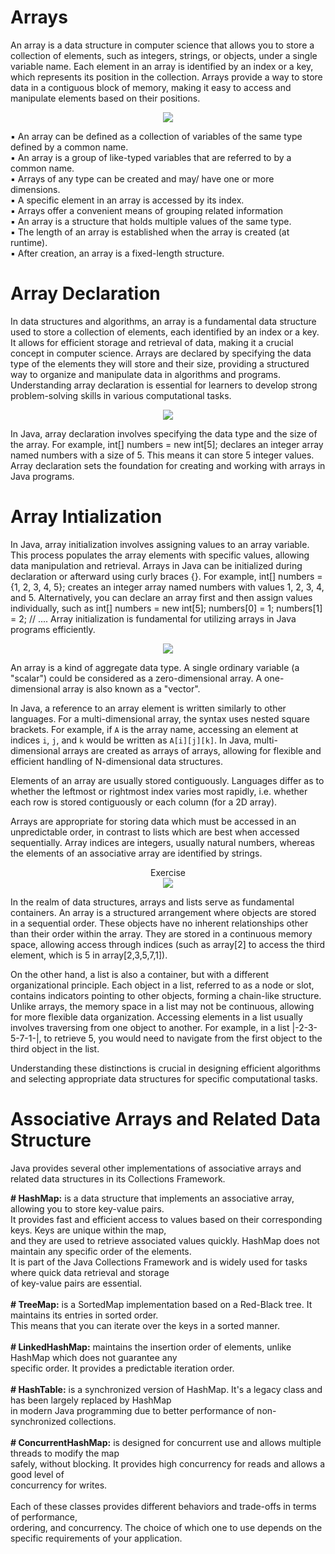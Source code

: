 # Arrays

An array is a data structure in computer science that allows you to store a collection of elements, such as integers, strings, or objects, under a single variable name. Each element in an array is identified by an index or a key, which represents its position in the collection. Arrays provide a way to store data in a contiguous block of memory, making it easy to access and manipulate elements based on their positions.

<p align="center">
  <img src="https://github.com/SG-Hangaan/Data-Structures-and-Algorithm/assets/127215110/0ae548ce-d74d-488e-a408-1417fe280b42"/>
</p>

▪ An array can be defined as a collection of variables of
the same type defined by a common name. <br>
▪ An array is a group of like-typed variables that are
referred to by a common name.  <br>
▪ Arrays of any type can be created and may/ have one
or more dimensions.  <br>
▪  A specific element in an array is accessed by its index.  <br>
▪ Arrays offer a convenient means of grouping related
information   <br>
▪ An array is a structure that holds multiple values of
the same type.  <br>
▪ The length of an array is established when the array
is created (at runtime).  <br>
▪ After creation, an array is a fixed-length structure.  <br>



# Array Declaration 

In data structures and algorithms, an array is a fundamental data structure used to store a collection of elements, each identified by an index or a key. It allows for efficient storage and retrieval of data, making it a crucial concept in computer science. Arrays are declared by specifying the data type of the elements they will store and their size, providing a structured way to organize and manipulate data in algorithms and programs. Understanding array declaration is essential for learners to develop strong problem-solving skills in various computational tasks.

<p align="center">
  <img src="https://github.com/SG-Hangaan/Data-Structures-and-Algorithm/assets/127215110/0cd78491-7a2a-48f3-b236-67e6357a6241"/>
</p>

In Java, array declaration involves specifying the data type and the size of the array. For example, int[] numbers = new int[5]; declares an integer array named numbers with a size of 5. This means it can store 5 integer values. Array declaration sets the foundation for creating and working with arrays in Java programs.



# Array Intialization 

In Java, array initialization involves assigning values to an array variable. This process populates the array elements with specific values, allowing data manipulation and retrieval. Arrays in Java can be initialized during declaration or afterward using curly braces {}. For example, int[] numbers = {1, 2, 3, 4, 5}; creates an integer array named numbers with values 1, 2, 3, 4, and 5. Alternatively, you can declare an array first and then assign values individually, such as int[] numbers = new int[5]; numbers[0] = 1; numbers[1] = 2; // .... Array initialization is fundamental for utilizing arrays in Java programs efficiently. <br>

<p align="center">
  <img src="https://github.com/SG-Hangaan/Data-Structures-and-Algorithm/assets/127215110/6c9776a2-a1d4-48ec-a51a-b0af753e306d"/>
</p>

An array is a kind of aggregate data type. A single ordinary variable (a "scalar") could be considered as a zero-dimensional array. A one-dimensional array is also known as a "vector". <br>

In Java, a reference to an array element is written similarly to other languages. For a multi-dimensional array, the syntax uses nested square brackets. For example, if `A` is the array name, accessing an element at indices `i`, `j`, and `k` would be written as `A[i][j][k]`. In Java, multi-dimensional arrays are created as arrays of arrays, allowing for flexible and efficient handling of N-dimensional data structures. <br>

Elements of an array are usually stored contiguously. Languages differ as to whether the leftmost or rightmost index varies most rapidly, i.e. whether each row is stored contiguously or each column (for a 2D array). <br>

Arrays are appropriate for storing data which must be accessed in an unpredictable order, in contrast to lists which are best when accessed sequentially. Array indices are integers, usually natural numbers, whereas the elements of an associative array are identified by strings. <br>


<p align="center">
Exercise  <br>
  <img src="https://github.com/SG-Hangaan/Data-Structures-and-Algorithm/assets/127215110/9720a956-d87d-4cdf-991b-fb3d5886d0eb"/>
</p>


In the realm of data structures, arrays and lists serve as fundamental containers. An array is a structured arrangement where objects are stored in a sequential order. These objects have no inherent relationships other than their order within the array. They are stored in a continuous memory space, allowing access through indices (such as array[2] to access the third element, which is 5 in array[2,3,5,7,1]). <br>

On the other hand, a list is also a container, but with a different organizational principle. Each object in a list, referred to as a node or slot, contains indicators pointing to other objects, forming a chain-like structure. Unlike arrays, the memory space in a list may not be continuous, allowing for more flexible data organization. Accessing elements in a list usually involves traversing from one object to another. For example, in a list |-2-3-5-7-1-|, to retrieve 5, you would need to navigate from the first object to the third object in the list. <br>

Understanding these distinctions is crucial in designing efficient algorithms and selecting appropriate data structures for specific computational tasks. <br>


# Associative Arrays and Related Data Structure

Java provides several other implementations of associative arrays and related data structures in its Collections Framework. 

**# HashMap:** is a data structure that implements an associative array, allowing you to store key-value pairs. <br>
It provides fast and efficient access to values based on their corresponding keys. Keys are unique within the map,  <br>
and they are used to retrieve associated values quickly. HashMap does not maintain any specific order of the elements.  <br>
It is part of the Java Collections Framework and is widely used for tasks where quick data retrieval and storage  <br>
of key-value pairs are essential.  <br>
 <br>
**# TreeMap:** is a SortedMap implementation based on a Red-Black tree. It maintains its entries in sorted order. <br>
This means that you can iterate over the keys in a sorted manner.  <br>
 <br>
**# LinkedHashMap:** maintains the insertion order of elements, unlike HashMap which does not guarantee any  <br>
specific order. It provides a predictable iteration order.  <br>
 <br>
**# HashTable:** is a synchronized version of HashMap. It's a legacy class and has been largely replaced by HashMap  <br>
in modern Java programming due to better performance of non-synchronized collections.  <br>
 <br>
**# ConcurrentHashMap:** is designed for concurrent use and allows multiple threads to modify the map <br>
safely, without blocking. It provides high concurrency for reads and allows a good level of <br>
concurrency for writes.  <br>
 <br>
Each of these classes provides different behaviors and trade-offs in terms of performance, <br>
ordering, and concurrency. The choice of which one to use depends on the specific requirements of your application.  <br>




















